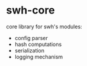 swh-core
========

core library for swh's modules:
- config parser
- hash computations
- serialization
- logging mechanism
